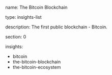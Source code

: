 name: The Bitcoin Blockchain

type: insights-list

description: The first public blockchain - Bitcoin.

section: 0

insights:
 - bitcoin
 - the-bitcoin-blockchain
 - the-bitcoin-ecosystem

